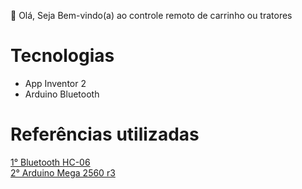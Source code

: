 👋 Olá, Seja Bem-vindo(a) ao controle remoto de carrinho ou tratores

# Tecnologias

- App Inventor 2
- Arduino Bluetooth

# Referências utilizadas

[1° Bluetooth HC-06](https://www.filipeflop.com/blog/tutorial-arduino-bluetooth-hc-05-mestre/)  
[2° Arduino Mega 2560 r3](https://www.filipeflop.com/produto/placa-mega-2560-r3-cabo-usb-para-arduino/)  
